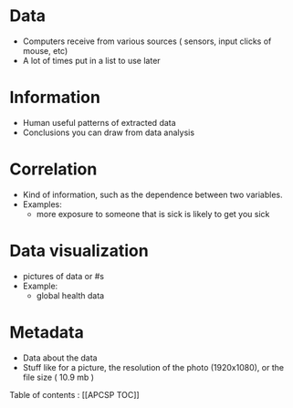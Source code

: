 # Data 
* Computers receive from various sources ( sensors, input clicks of mouse, etc)
* A lot of times put in a list to use later

# Information
* Human useful patterns of extracted data
* Conclusions you can draw from data analysis

# Correlation
* Kind of information, such as the dependence between two variables.
* Examples:
    * more exposure to someone that is sick is likely to get you sick

# Data visualization
* pictures of data or #s
* Example:
    * global health data 

# Metadata
* Data about the data 
* Stuff like for a picture, the resolution of the photo (1920x1080), or the file size ( 10.9 mb )


Table of contents : [[APCSP TOC]]
